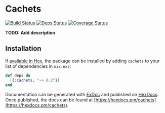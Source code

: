 # Cachets
[![Build Status](https://travis-ci.org/Sanchos01/Cachets.svg?branch=master)](https://travis-ci.org/Sanchos01/Cachets) [![Deps Status](https://beta.hexfaktor.org/badge/all/github/Sanchos01/Cachets.svg)](https://beta.hexfaktor.org/github/Sanchos01/Cachets) [![Coverage Status](https://coveralls.io/repos/github/Sanchos01/Cachets/badge.svg?branch=master)](https://coveralls.io/github/Sanchos01/Cachets?branch=master)

**TODO: Add description**

## Installation

If [available in Hex](https://hex.pm/docs/publish), the package can be installed
by adding `cachets` to your list of dependencies in `mix.exs`:

```elixir
def deps do
  [{:cachets, "~> 0.2"}]
end
```

Documentation can be generated with [ExDoc](https://github.com/elixir-lang/ex_doc)
and published on [HexDocs](https://hexdocs.pm). Once published, the docs can
be found at [https://hexdocs.pm/cachets](https://hexdocs.pm/cachets).

